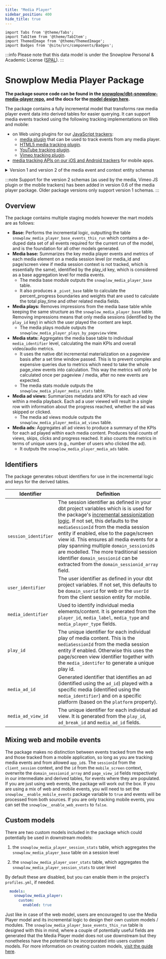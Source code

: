 ```yaml
---
title: "Media Player"
sidebar_position: 400
hide_title: true
---
```


```mdx-code-block
import Tabs from '@theme/Tabs';
import TabItem from '@theme/TabItem';
import ThemedImage from '@theme/ThemedImage';
import Badges from '@site/src/components/Badges';
```
<Badges badgeType="dbt-package Release" pkg="media-player"></Badges>

:::info
Please note that this data model is under the Snowplow Personal & Academic License ([SPAL](/docs/contributing/personal-and-academic-license-faq/)).
:::

# Snowplow Media Player Package

**The package source code can be found in the [snowplow/dbt-snowplow-media-player repo](https://github.com/snowplow/dbt-snowplow-media-player), and the docs for the [model design here](https://snowplow.github.io/dbt-snowplow-media-player/#!/overview/snowplow_media_player).**

The package contains a fully incremental model that transforms raw media player event data into derived tables for easier querying. It can support media events tracked using the following tracking implementations on Web and mobile:

* on Web using plugins for our [JavaScript trackers](/docs/collecting-data/collecting-from-own-applications/javascript-trackers/index.md):
  * [media plugin](/docs/collecting-data/collecting-from-own-applications/javascript-trackers/web-tracker/plugins/media/index.md) that can be used to track events from any media player.
  * [HTML5 media tracking plugin](/docs/collecting-data/collecting-from-own-applications/javascript-trackers/web-tracker/plugins/media-tracking/index.md).
  * [YouTube tracking plugin](/docs/collecting-data/collecting-from-own-applications/javascript-trackers/web-tracker/plugins/youtube-tracking/index.md).
  * [Vimeo tracking plugin](/docs/collecting-data/collecting-from-own-applications/javascript-trackers/web-tracker/plugins/vimeo-tracking/index.md).
* [media tracking APIs on our iOS and Android trackers](/docs/collecting-data/collecting-from-own-applications/mobile-trackers/tracking-events/media-tracking/index.md) for mobile apps.

<details>
<summary>Version 1 and version 2 of the media event and context entity schemas</summary>

There are two versions of schemas for media events that our trackers may use to track media events. This has an effect on the information provided by the media package. In contrast with v1, the v2 schemas contain information about the media playback that is computed directly on the tracker and is more accurate (e.g., play time, buffering time). They also introduce new schemas for tracking ads during media playback.

1. v1 media schemas (used by the HTML5 and YouTube plugin for JavaScript tracker):
   - [media-player event schema](https://github.com/snowplow/iglu-central/blob/master/schemas/com.snowplowanalytics.snowplow/media_player_event/jsonschema/1-0-0) used for all media events.
   - [media-player context v1 schema](https://github.com/snowplow/iglu-central/blob/master/schemas/com.snowplowanalytics.snowplow/media_player/jsonschema/1-0-0).
   - Depending on the plugin / intention there are player-specific contexts:
      - in case of embedded YouTube tracking: Have the [YouTube specific context schema](https://github.com/snowplow/iglu-central/blob/master/schemas/com.youtube/youtube/jsonschema/1-0-0) enabled.
      - in case of HTML5 audio or video tracking: Have the [HTML5 media element context schema](https://github.com/snowplow/iglu-central/blob/master/schemas/org.whatwg/media_element/jsonschema/1-0-0) enabled.
      - in case of HTML5 video tracking: Have the [HTML5 video element context schema](https://github.com/snowplow/iglu-central/blob/master/schemas/org.whatwg/video_element/jsonschema/1-0-0) enabled.
2. v2 media schemas (used by the media and Vimeo plugins for the JavaScript trackers and the mobile trackers):
   - [per-event media event schemas](https://github.com/snowplow/iglu-central/tree/master/schemas/com.snowplowanalytics.snowplow.media).
   - [media-player context v2 schema](https://github.com/snowplow/iglu-central/blob/master/schemas/com.snowplowanalytics.snowplow/media_player/jsonschema/2-0-0).
   - optional [media-session context schema](https://github.com/snowplow/iglu-central/blob/master/schemas/com.snowplowanalytics.snowplow.media/session/jsonschema/1-0-0).
   - optional [media-ad](https://github.com/snowplow/iglu-central/blob/master/schemas/com.snowplowanalytics.snowplow.media/ad/jsonschema/1-0-0) and [ad break](https://github.com/snowplow/iglu-central/blob/master/schemas/com.snowplowanalytics.snowplow.media/ad_break/jsonschema/1-0-0) context schema.

</details>

:::note
Support for the version 2 schemas (as used by the media, Vimeo JS plugin or the mobile trackers) has been added in version 0.6 of the media player package. Older package versions only support version 1 schemas.
:::

## Overview

The package contains multiple staging models however the mart models are as follows:

- **Base:** Performs the incremental logic, outputting the table `snowplow_media_player_base_events_this_run` which contains a de-duped data set of all events required for the current run of the model, and is the foundation for all other models generated.
- **Media base:** Summarizes the key media player events and metrics of each media element on a media session level (or media_id and page/screen view if media session context is not tracked, which is essentially the same), identified by the play_id key, which is considered as a base aggregation level for media events.
  - The media base module outputs the `snowplow_media_player_base` table.
  - It also produces a `_pivot_base` table to calculate the percent_progress boundaries and weights that are used to calculate the total play_time and other related media fields.
- **Media plays:** Removes impressions from the media base table while keeping the same structure as the `snowplow_media_player_base` table. Removing impressions means that only media sessions (identified by the `play_id` key) in which the user played the content are kept.
  - The media plays module outputs the `snowplow_media_player_plays_by_pageview` view.
- **Media stats:** Aggregates the media base table to individual `media_identifier` level, calculating the main KPIs and overall video/audio metrics.
  - It uses the native dbt incremental materialization on a pageview basis after a set time window passed. This is to prevent complex and expensive queries due to metrics which need to take the whole page_view events into calculation. This way the metrics will only be calculated once per pageview / media, after no new events are expected.
  - The media stats module outputs the `snowplow_media_player_media_stats` table.
- **Media ad views:** Summarizes metadata and KPIs for each ad view within a media playback. Each ad a user viewed will result in a single row with information about the progress reached, whether the ad was skipped or clicked.
  - The media ad views module outputs the `snowplow_media_player_media_ad_views` table.
- **Media ads:** Aggregates all ad views to produce a summary of the KPIs for each ad played within each media content. Produces total counts of views, skips, clicks and progress reached. It also counts the metrics in terms of unique users (e.g., number of users who clicked the ad).
  - It outputs the `snowplow_media_player_media_ads` table.

## Identifiers

The package generates robust identifiers for use in the incremental logic and keys for the derived tables.

| Identifier | Definition |
| ----------------------- | ----------------------------- |
| `session_identifier` | The session  identifier as defined in your dbt project variables which is is used for the package's [incremental sessionization logic](/docs/modeling-your-data/modeling-your-data-with-dbt/dbt-advanced-usage/dbt-incremental-logic/). If not set, this defaults to the `mediaSessionId` from the media session entity if enabled, else to the page/screen view id. This ensures all media events for a play spanning multiple `domain_sessionid`s are modelled. The more traditional session identifier `domain_sessionid` can be extracted from the `domain_sessionid_array` field.  |
| `user_identifier` | The user identifier as defined in your dbt project variables. If not set, this defaults to be `domain_userid` for web or the `userId` from the client session entity for mobile. |
| `media_identifier` | Used to identify individual media elements/content. It is generated from the `player_id`, `media_label`, `media_type` and `media_player_type` fields. |
| `play_id` | The unique identifier for each individual play of media content. This is the `mediaSessionId` from the media session entity if enabled. Otherwise this uses the page/screen view identifier together with the `media_identifer` to generate a unique play id. |
| `media_ad_id` | Generated identifier that identifies an ad (identified using the `ad_id`) played with a specific media (identified using the `media_identifier`) and on a specific platform (based on the `platform` property). |
| `media_ad_view_id` | The unique identifier for each individual ad view. It is generated from the `play_id`, `ad_break_id` and `media_ad_id` fields. |


## Mixing web and mobile events

The package makes no distinction between events tracked from the web and those tracked from a mobile application, so long as you are tracking media events and from allowed `app_id`s. The `sessionId` from the `client_session` context, and the `id` from the `mobile_screen` context, overwrite the `domain_sessionid_array` and `page_view_id` fields respectively in our intermediate and derived tables, for events where they are populated. If you are just using web events, the package will work out the box. If you are using a mix of web and mobile events, you will need to set the `snowplow__enable_mobile_events` package variable to `true` and events will be processed from both sources. If you are only tracking mobile events, you can set the `snowplow__enable_web_events` to `false`.

## Custom models

There are two custom models included in the package which could potentially be used in downstream models:

1. the `snowplow_media_player_session_stats` table, which aggregates the `snowplow_media_player_base` table on a session level

2. the `snowplow_media_player_user_stats` table, which aggregates the `snowplow_media_player_session_stats` to user level

By default these are disabled, but you can enable them in the project's `profiles.yml`, if needed.

```yml title="dbt_project.yml"
  models:
    snowplow_media_player:
      custom:
        enabled: true
```

Just like in case of the web model, users are encouraged to use the Media Player model and its incremental logic to design their own custom models / modules. The `snowplow_media_player_base_events_this_run` table is designed with this in mind, where a couple of potentially useful fields are generated that the Media Player model does not use downstream but they nonetheless have the potential to be incorporated into users custom models. For more information on creating custom models, [visit the guide here](/docs/modeling-your-data/modeling-your-data-with-dbt/dbt-custom-models/index.md).
